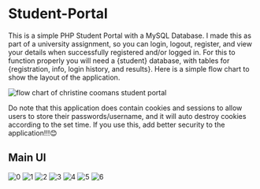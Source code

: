 # Student-Portal
This is a simple PHP Student Portal with a MySQL Database. I made this as part of a university assignment, so you can login, logout, register, and view your details when successfully registered and/or logged in. For this to function properly you will need a {student} database, with tables for {registration, info, login history, and results}. Here is a simple flow chart to show the layout of the application. 

![flow chart of christine coomans student portal](https://user-images.githubusercontent.com/87696858/144178299-498874d1-aa12-4289-bea8-65a024ef30bd.png)

Do note that this application does contain cookies and sessions to allow users to store their passwords/username, and it will auto destroy cookies according to the set time. If you use this, add better security to the application!!!😊

## Main UI
![0](https://user-images.githubusercontent.com/87696858/144179265-6994852e-0a0c-45b4-818f-d9466351f179.png)
![1](https://user-images.githubusercontent.com/87696858/144179141-71898d09-696a-4b91-be47-c439bbed4c8c.png)
![2](https://user-images.githubusercontent.com/87696858/144179143-76d99e79-777d-4110-b1a1-21ad6b2a3c79.png)
![3](https://user-images.githubusercontent.com/87696858/144179144-182a0c67-63c2-4e90-b2e0-f9d6fb3aa294.png)
![4](https://user-images.githubusercontent.com/87696858/144179145-99161e89-373b-4e0b-9470-d342c32550b5.png)
![5](https://user-images.githubusercontent.com/87696858/144179147-341c1bf0-a897-4200-b636-02ae8daa3344.png)
![6](https://user-images.githubusercontent.com/87696858/144179138-c582dda5-26f1-4742-bda8-b6e4b2c9833a.png)
